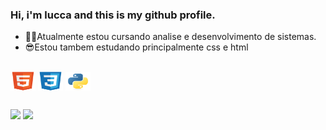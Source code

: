### Hi, i'm lucca and this is my github profile.

- 👨‍🎓Atualmente estou cursando analise e desenvolvimento de sistemas.
- 😎Estou tambem estudando principalmente css e html 

<div style="display: inline_block"><br>
  <img align="center" alt="Rafa-HTML" height="30" width="40" 
     src="https://raw.githubusercontent.com/devicons/devicon/master/icons/html5/html5-original.svg">
  <img align="center" alt="Rafa-CSS" height="30" width="40" 
     src="https://raw.githubusercontent.com/devicons/devicon/master/icons/css3/css3-original.svg">
  <img align="center" alt="Rafa-Python" height="30" width="40" 
     src="https://raw.githubusercontent.com/devicons/devicon/master/icons/python/python-original.svg"> 
</div>


  ##

<div>
 <a href="https://www.instagram.com/calu_zin/" target="_blank"><img src="https://img.shields.io/badge/-Instagram-%23E4405F?style=for-the-badge&logo=instagram&logoColor=white" target="_blank"></a>
  <a href="https://www.linkedin.com/in/lucca-galeno-cordeiro-a175502a8/" target="_blank"><img src="https://img.shields.io/badge/-LinkedIn-%230077B5?style=for-the-badge&logo=linkedin&logoColor=white" target="_blank"></a> 
  
</div>

